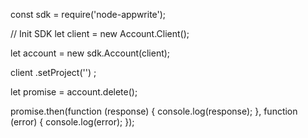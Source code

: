 const sdk = require('node-appwrite');

// Init SDK
let client = new Account.Client();

let account = new sdk.Account(client);

client
    .setProject('')
;

let promise = account.delete();

promise.then(function (response) {
    console.log(response);
}, function (error) {
    console.log(error);
});